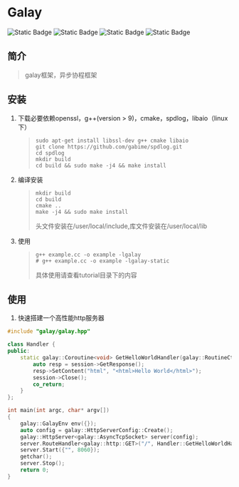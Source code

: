 
# Galay

![Static Badge](https://img.shields.io/badge/License-MIT-yellow)
![Static Badge](https://img.shields.io/badge/Language-C%2B%2B-red%20) 
![Static Badge](https://img.shields.io/badge/Platfrom-Linux%20Mac-red)
![Static Badge](https://img.shields.io/badge/Architecture-x86%20x64-8A2BE2)

## 简介

> galay框架，异步协程框架

## 安装

1. 下载必要依赖openssl，g++(version > 9)，cmake，spdlog，libaio（linux下）
    >```shell
    > sudo apt-get install libssl-dev g++ cmake libaio 
    > git clone https://github.com/gabime/spdlog.git
    > cd spdlog
    > mkdir build
    > cd build && sudo make -j4 && make install
    >```

2. 编译安装
    > ```shell
    > mkdir build
    > cd build
    > cmake ..
    > make -j4 && sudo make install
    >```
    > 头文件安装在/user/local/include,库文件安装在/user/local/lib

3. 使用
    > ```shell
    > g++ example.cc -o example -lgalay
    > # g++ example.cc -o example -lgalay-static
    > ```
    > 具体使用请查看tutorial目录下的内容

## 使用

1. 快速搭建一个高性能http服务器
``` c++
#include "galay/galay.hpp"

class Handler {
public:
    static galay::Coroutine<void> GetHelloWorldHandler(galay::RoutineCtx ctx, galay::HttpSession::ptr session) {
        auto resp = session->GetResponse();
        resp->SetContent("html", "<html>Hello World</html>");
        session->Close();
        co_return;
    }
};

int main(int argc, char* argv[])
{
    galay::GalayEnv env({});
    auto config = galay::HttpServerConfig::Create();
    galay::HttpServer<galay::AsyncTcpSocket> server(config);
    server.RouteHandler<galay::http::GET>("/", Handler::GetHelloWorldHandler);
    server.Start({"", 8060});
    getchar();
    server.Stop();
    return 0;
}
```